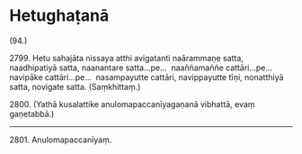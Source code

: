 

# Hetughaṭanā





(94.)

2799\. Hetu sahajāta nissaya atthi avigatanti naārammaṇe satta, naadhipatiyā satta, naanantare satta…pe…  naaññamaññe cattāri…pe…  navipāke cattāri…pe…  nasampayutte cattāri, navippayutte tīṇi, nonatthiyā satta, novigate satta. (Saṃkhittaṃ.)

2800\. (Yathā kusalattike anulomapaccanīyagaṇanā vibhattā, evaṃ gaṇetabbā.)

---

2801\. Anulomapaccanīyaṃ.





